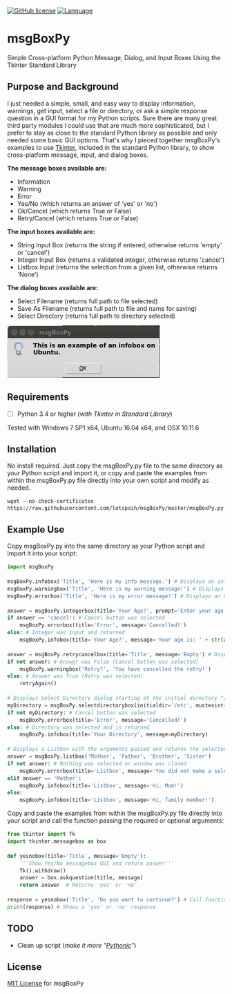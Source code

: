 [![GitHub license](https://img.shields.io/badge/license-MIT-green.svg)](https://raw.githubusercontent.com/lotspaih/dicePy8k/master/LICENSE) [![Language](https://img.shields.io/badge/language-python-blue.svg)](https://www.python.org/) 

# msgBoxPy
Simple Cross-platform Python Message, Dialog, and Input Boxes Using the Tkinter Standard Library

## Purpose and Background
I just needed a simple, small, and easy way to display information, warnings, get input, select a file or directory, or ask a simple response question in a GUI format for my Python scripts. Sure there are many great third party modules I could use that are much more sophisticated, but I prefer to stay as close to the standard Python library as possible and only needed some basic GUI options. That's why I pieced together msgBoxPy's examples to use [Tkinter](https://wiki.python.org/moin/TkInter), included in the standard Python library, to show cross-platform message, input, and dialog boxes.

**The message boxes available are:**
* Information
* Warning
* Error
* Yes/No (which returns an answer of 'yes' or 'no')
* Ok/Cancel (which returns True or False)
* Retry/Cancel (which returns True or False)

**The input boxes available are:**
* String Input Box (returns the string if entered, otherwise returns 'empty' or 'cancel')
* Integer Input Box (returns a validated integer, otherwise returns 'cancel')
* Listbox Input (returns the selection from a given list, otherwise returns 'None')

**The dialog boxes available are:**
* Select Filename (returns full path to file selected)
* Save As Filename (returns full path to file and name for saving)
* Select Directory (returns full path to directory selected)

![alt text](https://github.com/lotspaih/msgBoxPy/blob/master/ex_msgBoxPyU.png "Example Image")

## Requirements
* [ ] Python 3.4 or higher (*with Tkinter in Standard Library*)

Tested with Windows 7 SP1 x64, Ubuntu 16.04 x64, and OSX 10.11.6

## Installation
No install required. Just copy the msgBoxPy.py file to the same directory as your Python script and import it, or copy and paste the examples from within the msgBoxPy.py file directly into your own script and modify as needed.

```
wget --no-check-certificates https://raw.githubusercontent.com/lotspaih/msgBoxPy/master/msgBoxPy.py
```

## Example Use
Copy msgBoxPy.py into the same directory as your Python script and import it into your script:
```python
import msgBoxPy

msgBoxPy.infobox('Title', 'Here is my info message.') # Displays an information box with OK button
msgBoxPy.warningbox('Title', 'Here is my warning message!') # Displays a warning box with OK button
msgBoxPy.errorbox('Title', 'Here is my error message!') # Displays an error box with OK button

answer = msgBoxPy.integerbox(title='Your Age?', prompt='Enter your age: ') # Displays Integer Input
if answer == 'cancel': # Cancel button was selected
    msgBoxPy.errorbox(title='Error', message='Cancelled!')
else: # Integer was input and returned
    msgBoxPy.infobox(title='Your Age?', message='Your age is: ' + str(answer))

answer = msgBoxPy.retrycancelbox(title='Title', message='Empty') # Displays Retry/Cancel box
if not answer: # Answer was False (Cancel button was selected)
    msgBoxPy.warningbox('Retry?', 'You have cancelled the retry!')
else: # Answer was True (Retry was selected)
    retryAgain()
    
# Displays Select Directory dialog starting at the initial directory "/etc"
myDirectory = msgBoxPy.selectdirectorybox(initialdir='/etc', mustexist=True)
if not myDirectory: # Cancel button was selected
    msgBoxPy.errorbox(title='Error', message='Cancelled!')
else: # Directory was selected and is returned 
    msgBoxPy.infobox(title='Your Directory', message=myDirectory)
    
# Displays a Listbox with the arguments passed and returns the selected argument
answer = msgBoxPy.listbox('Mother', 'Father', 'Brother', 'Sister')
if not answer: # Nothing was selected or window was closed
    msgBoxPy.errorbox(title='Listbox', message='You did not make a selection!')
elif answer == 'Mother':
    msgBoxPy.infobox(title='Listbox', message='Hi, Mom!')
else:
    msgBoxPy.infobox(title='Listbox', message='Hi, family member!')
```

Copy and paste the examples from within the msgBoxPy.py file directly into your script and call the function passing the required or optional arguments:
```python
from tkinter import Tk
import tkinter.messagebox as box

def yesnobox(title='Title', message='Empty'):
    '''Show Yes/No messagebox GUI and return answer'''
    Tk().withdraw()
    answer = box.askquestion(title, message)
    return answer  # Returns 'yes' or 'no'
    
response = yesnobox('Title', 'Do you want to continue?') # Call function and pass title and message
print(response) # Shows a 'yes' or 'no' response
```

## TODO
* Clean up script (*make it more "[Pythonic](http://docs.python-guide.org/en/latest/writing/style/)"*)

## License
[MIT License](https://opensource.org/licenses/MIT) for msgBoxPy
